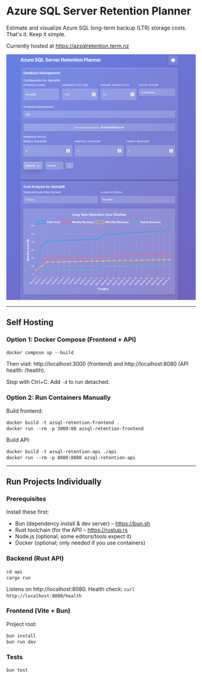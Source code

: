 # Azure SQL Server Retention Planner

Estimate and visualize Azure SQL long-term backup (LTR) storage costs. That's it. Keep it simple.

Currently hosted at https://azsqlretention.term.nz

![site-view](readme-assets/site.png)

---

## Self Hosting

### Option 1: Docker Compose (Frontend + API)

```
docker compose up --build
```

Then visit: http://localhost:3000 (frontend) and http://localhost:8080 (API health: /health).

Stop with Ctrl+C. Add `-d` to run detached.

### Option 2: Run Containers Manually

Build frontend:

```
docker build -t azsql-retention-frontend .
docker run --rm -p 3000:80 azsql-retention-frontend
```

Build API:

```
docker build -t azsql-retention-api ./api
docker run --rm -p 8080:8080 azsql-retention-api
```

---

## Run Projects Individually

### Prerequisites

Install these first:

- Bun (dependency install & dev server) – https://bun.sh
- Rust toolchain (for the API) – https://rustup.rs
- Node.js (optional; some editors/tools expect it)
- Docker (optional; only needed if you use containers)

### Backend (Rust API)

```
cd api
cargo run
```

Listens on http://localhost:8080. Health check: `curl http://localhost:8080/health`

### Frontend (Vite + Bun)

Project root:

```
bun install
bun run dev
```

### Tests

```
bun test
```

